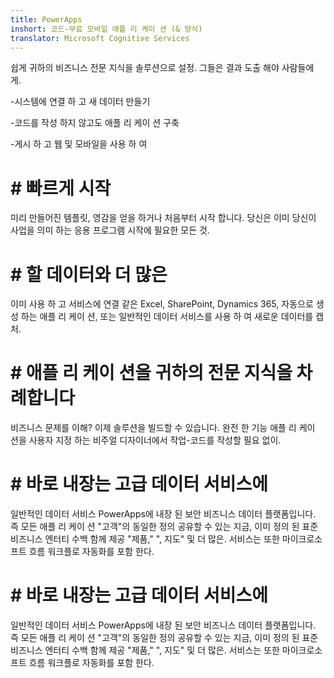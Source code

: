 ```yaml
---
title: PowerApps
inshort: 코드-무료 모바일 애플 리 케이 션 (& 양식)
translator: Microsoft Cognitive Services
---
```


쉽게 귀하의 비즈니스 전문 지식을 솔루션으로 설정. 그들은 결과 도출 해야 사람들에 게.

-시스템에 연결 하 고 새 데이터 만들기

-코드를 작성 하지 않고도 애플 리 케이 션 구축

-게시 하 고 웹 및 모바일을 사용 하 여

# # 빠르게 시작
미리 만들어진 템플릿, 영감을 얻을 하거나 처음부터 시작 합니다. 당신은 이미 당신이 사업을 의미 하는 응용 프로그램 시작에 필요한 모든 것.

# # 할 데이터와 더 많은
이미 사용 하 고 서비스에 연결 같은 Excel, SharePoint, Dynamics 365, 자동으로 생성 하는 애플 리 케이 션, 또는 일반적인 데이터 서비스를 사용 하 여 새로운 데이터를 캡처.

# # 애플 리 케이 션을 귀하의 전문 지식을 차례합니다
비즈니스 문제를 이해? 이제 솔루션을 빌드할 수 있습니다. 완전 한 기능 애플 리 케이 션을 사용자 지정 하는 비주얼 디자이너에서 작업-코드를 작성할 필요 없이.

# # 바로 내장는 고급 데이터 서비스에
일반적인 데이터 서비스 PowerApps에 내장 된 보안 비즈니스 데이터 플랫폼입니다. 즉 모든 애플 리 케이 션 "고객"의 동일한 정의 공유할 수 있는 지금, 이미 정의 된 표준 비즈니스 엔터티 수백 함께 제공 "제품," ", 지도" 및 더 많은. 서비스는 또한 마이크로소프트 흐름 워크플로 자동화를 포함 한다.

# # 바로 내장는 고급 데이터 서비스에
일반적인 데이터 서비스 PowerApps에 내장 된 보안 비즈니스 데이터 플랫폼입니다. 즉 모든 애플 리 케이 션 "고객"의 동일한 정의 공유할 수 있는 지금, 이미 정의 된 표준 비즈니스 엔터티 수백 함께 제공 "제품," ", 지도" 및 더 많은. 서비스는 또한 마이크로소프트 흐름 워크플로 자동화를 포함 한다.



